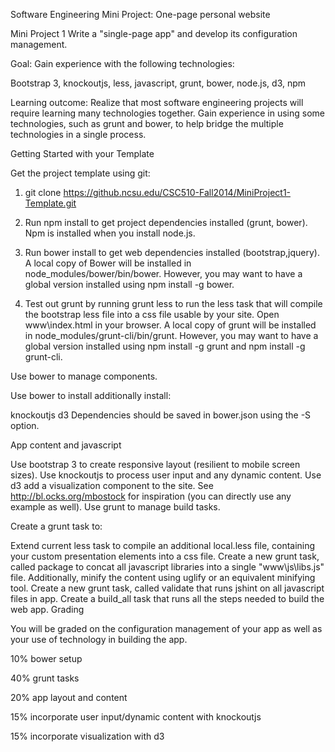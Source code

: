 Software Engineering Mini Project: One-page personal website

Mini Project 1
Write a "single-page app" and develop its configuration management.

Goal: Gain experience with the following technologies:

Bootstrap 3, knockoutjs, less, javascript, grunt, bower, node.js, d3, npm

Learning outcome: Realize that most software engineering projects will require learning many technologies together. Gain experience in using some technologies, such as grunt and bower, to help bridge the multiple technologies in a single process.

Getting Started with your Template

Get the project template using git:

1) git clone https://github.ncsu.edu/CSC510-Fall2014/MiniProject1-Template.git

2) Run npm install to get project dependencies installed (grunt, bower). Npm is installed when you install node.js.

3) Run bower install to get web dependencies installed (bootstrap,jquery). A local copy of Bower will be installed in node_modules/bower/bin/bower. However, you may want to have a global version installed using npm install -g bower.

4) Test out grunt by running grunt less to run the less task that will compile the bootstrap less file into a css file usable by your site. Open www\index.html in your browser. A local copy of grunt will be installed in node_modules/grunt-cli/bin/grunt. However, you may want to have a global version installed using npm install -g grunt and npm install -g grunt-cli.

Use bower to manage components.

Use bower to install additionally install:

knockoutjs
d3
Dependencies should be saved in bower.json using the -S option.

App content and javascript

Use bootstrap 3 to create responsive layout (resilient to mobile screen sizes).
Use knockoutjs to process user input and any dynamic content.
Use d3 add a visualization component to the site. See http://bl.ocks.org/mbostock for inspiration (you can directly use any example as well).
Use grunt to manage build tasks.

Create a grunt task to:

Extend current less task to compile an additional local.less file, containing your custom presentation elements into a css file.
Create a new grunt task, called package to concat all javascript libraries into a single "www\js\libs.js" file. Additionally, minify the content using uglify or an equivalent minifying tool.
Create a new grunt task, called validate that runs jshint on all javascript files in app.
Create a build_all task that runs all the steps needed to build the web app.
Grading

You will be graded on the configuration management of your app as well as your use of technology in building the app.

10% bower setup

40% grunt tasks

20% app layout and content

15% incorporate user input/dynamic content with knockoutjs

15% incorporate visualization with d3
